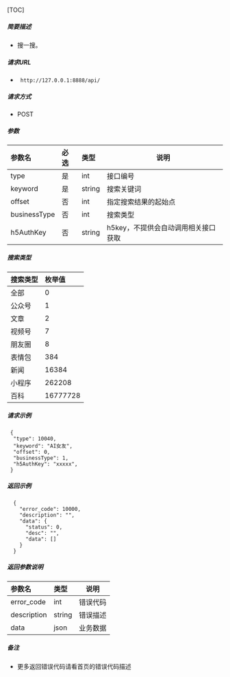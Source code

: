 

[TOC]
    
##### 简要描述

- 搜一搜。

##### 请求URL
- ` http://127.0.0.1:8888/api/`
  
##### 请求方式
- POST 

##### 参数

|参数名|必选|类型|说明|
|:----    |:---|:----- |-----   |
|type |是  |int | 接口编号    |
|keyword |是  |string | 搜索关键词    |
|offset |否  |int | 指定搜索结果的起始点    |
|businessType |否  |int | 搜索类型    |
|h5AuthKey |否  |string | h5key，不提供会自动调用相关接口获取    |

##### 搜索类型

|搜索类型|枚举值|
|:----    |:---|
|全部 |0  |
|公众号 | 1 |
|文章 | 2 |
|视频号| 7 |
|朋友圈 | 8 |
|表情包 | 384 |
|新闻 | 16384 |
|小程序|262208|
|百科| 16777728 |

##### 请求示例

```
 {
  "type": 10040,
  "keyword": "AI女友",
  "offset": 0,
  "businessType": 1,
  "h5AuthKey": "xxxxx",
 } 
```

##### 返回示例 

``` 
  {
    "error_code": 10000,
    "description": "",
    "data": {
      "status": 0,
      "desc": "",
      "data": []
    }
  }
```

##### 返回参数说明 

|参数名|类型|说明|
|:-----  |:-----|-----                           |
|error_code |int   |错误代码  |
|description|string|错误描述|
|data|json|业务数据|

##### 备注 

- 更多返回错误代码请看首页的错误代码描述







